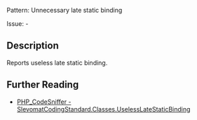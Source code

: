 Pattern: Unnecessary late static binding

Issue: -

## Description

Reports useless late static binding.

## Further Reading

* [PHP_CodeSniffer - SlevomatCodingStandard.Classes.UselessLateStaticBinding](https://github.com/slevomat/coding-standard/blob/master/doc/classes.md#slevomatcodingstandardclassesuselesslatestaticbinding-)